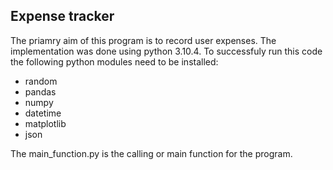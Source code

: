 ## Expense tracker

The priamry aim of this program is to record user expenses.
The implementation was done using python 3.10.4. To successfuly 
run this code the following python modules need to be installed:
- random 
- pandas 
- numpy 
- datetime 
- matplotlib 
- json

The main_function.py is the calling or main function for the program.